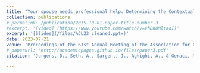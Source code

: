 ```yaml
---
title: "Your spouse needs professional help: Determining the Contextual Appropriateness of Messages through Modeling Social Relationships"
collection: publications
# permalink: /publication/2015-10-01-paper-title-number-3
#excerpt: '[Video] (https://www.youtube.com/watch?v=vhDKBMltaoI)'
excerpt: '[Slides](/files/ACL23_cleaned.pptx)'
date: 2023-07-21
venue: 'Proceedings of the 61st Annual Meeting of the Association for Computational Linguistics (Volume 1: Long Papers)'
# paperurl: 'http://academicpages.github.io/files/paper3.pdf'
citation: 'Jurgens, D., Seth, A., Sargent, J., Aghighi, A., & Geraci, M. (2023, July). Your spouse needs professional help: Determining the Contextual Appropriateness of Messages through Modeling Social Relationships. In Proceedings of the 61st Annual Meeting of the Association for Computational Linguistics (Volume 1: Long Papers) (pp. 10994-11013).'

---
```

<!-- This paper is about the number 3. The number 4 is left for future work.[Download paper here](http://academicpages.github.io/files/paper3.pdf)
Recommended citation: Your Name, You. (2015). "Paper Title Number 3." <i>Journal 1</i>. 1(3). [Video] (https://www.youtube.com/watch?v=vhDKBMltaoI)-->